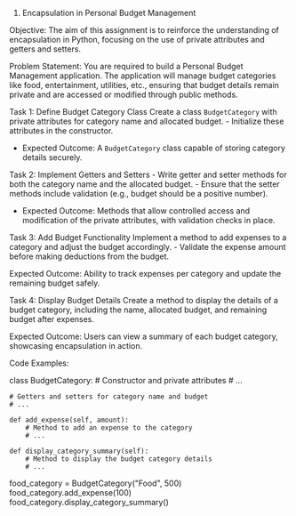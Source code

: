 1. Encapsulation in Personal Budget Management

Objective: The aim of this assignment is to reinforce the understanding of encapsulation in Python, focusing on the use of private attributes and getters and setters.

Problem Statement: You are required to build a Personal Budget Management application. The application will manage budget categories like food, entertainment, utilities, etc., ensuring that budget details remain private and are accessed or modified through public methods.

Task 1: Define Budget Category Class Create a class `BudgetCategory` with private attributes for category name and allocated budget. - Initialize these attributes in the constructor.

- Expected Outcome: A `BudgetCategory` class capable of storing category details securely.

Task 2: Implement Getters and Setters - Write getter and setter methods for both the category name and the allocated budget. - Ensure that the setter methods include validation (e.g., budget should be a positive number).

- Expected Outcome: Methods that allow controlled access and modification of the private attributes, with validation checks in place.

Task 3: Add Budget Functionality Implement a method to add expenses to a category and adjust the budget accordingly. - Validate the expense amount before making deductions from the budget.

Expected Outcome: Ability to track expenses per category and update the remaining budget safely.

Task 4: Display Budget Details Create a method to display the details of a budget category, including the name, allocated budget, and remaining budget after expenses.

Expected Outcome: Users can view a summary of each budget category, showcasing encapsulation in action.

Code Examples:

class BudgetCategory:
    # Constructor and private attributes
    # ...

    # Getters and setters for category name and budget
    # ...

    def add_expense(self, amount):
        # Method to add an expense to the category
        # ...

    def display_category_summary(self):
        # Method to display the budget category details
        # ...

food_category = BudgetCategory("Food", 500)
food_category.add_expense(100)
food_category.display_category_summary()